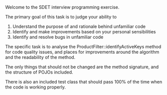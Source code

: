 Welcome to the SDET interview programming exercise.

The primary goal of this task is to judge your ability to
1. Understand the purpose of and rationale behind unfamiliar code
2. Identify and make improvements based on your personal sensibilities
3. Identify and resolve bugs in unfamiliar code

The specific task is to analyse the ProductFilter::identifyActiveKeys method for code quality issues, and places for
improvements around the algorithm and the readability of the method.

The only things that should not be changed are the method signature, and the structure of POJOs included.

There is also an included test class that should pass 100% of the time when the code is working properly.

